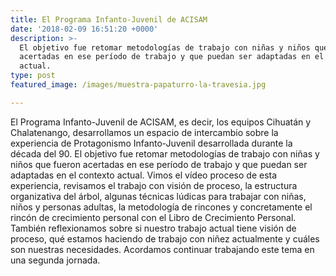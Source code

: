 ```yaml
---
title: El Programa Infanto-Juvenil de ACISAM
date: '2018-02-09 16:51:20 +0000'
description: >-
  El objetivo fue retomar metodologías de trabajo con niñas y niños que fueron
  acertadas en ese período de trabajo y que puedan ser adaptadas en el contexto
  actual.
type: post
featured_image: /images/muestra-papaturro-la-travesia.jpg

---
```

El Programa Infanto-Juvenil de ACISAM, es decir, los equipos Cihuatán y Chalatenango, desarrollamos un espacio de intercambio sobre la experiencia de Protagonismo Infanto-Juvenil desarrollada durante la década del 90. El objetivo fue retomar metodologías de trabajo con niñas y niños que fueron acertadas en ese período de trabajo y que puedan ser adaptadas en el contexto actual. Vimos el vídeo proceso de esta experiencia, revisamos el trabajo con visión de proceso, la estructura organizativa del árbol, algunas técnicas lúdicas para trabajar con niñas, niños y personas adultas, la metodología de rincones y concretamente el rincón de crecimiento personal con el Libro de Crecimiento Personal. También reflexionamos sobre si nuestro trabajo actual tiene visión de proceso, qué estamos haciendo de trabajo con niñez actualmente y cuáles son nuestras necesidades. Acordamos continuar trabajando este tema en una segunda jornada.
